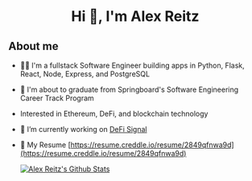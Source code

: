 <h1 align="center">Hi 👋, I'm Alex Reitz</h1>

## About me 
* 👨‍💻 I'm a fullstack Software Engineer building apps in Python, Flask, React, Node, Express, and PostgreSQL
* 🌱 I'm about to graduate from Springboard's Software Engineering Career Track Program
* Interested in Ethereum, DeFi, and blockchain technology
* 🔭 I’m currently working on [DeFi Signal](https://github.com/Alex-Reitz/DeFi-Signal-Frontend)
* 📄 My Resume [https://resume.creddle.io/resume/2849qfnwa9d](https://resume.creddle.io/resume/2849qfnwa9d)

  [![Alex Reitz's Github Stats](https://github-readme-stats.vercel.app/api?username=Alex-Reitz&count_private=true&hide=contribs,prs&show_icons=true&theme=calm)](https://github.com/Alex-Reitz/github-readme-stats)






  
